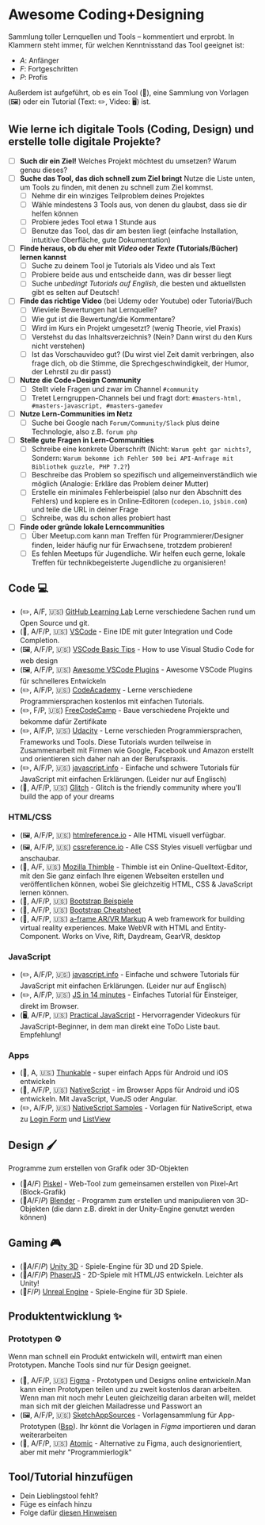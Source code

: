 # Awesome Coding+Designing
Sammlung toller Lernquellen und Tools – kommentiert und erprobt.
In Klammern steht immer, für welchen Kenntnisstand das Tool geeignet ist:

- *A*: Anfänger
- *F*: Fortgeschritten
- *P*: Profis

Außerdem ist aufgeführt, ob es ein Tool (🔨), eine Sammlung von Vorlagen (🖼) oder ein Tutorial (Text: ✏️, Video: 🖥) ist.

## Wie lerne ich digitale Tools (Coding, Design) und erstelle tolle digitale Projekte?

- [ ] **Such dir ein Ziel!** Welches Projekt möchtest du umsetzen? Warum genau dieses?
- [ ] **Suche das Tool, das dich schnell zum Ziel bringt** Nutze die Liste unten, um Tools zu finden, mit denen zu schnell zum Ziel kommst. 
	- [ ] Nehme dir ein winziges Teilproblem deines Projektes 
	- [ ] Wähle mindestens 3 Tools aus, von denen du glaubst, dass sie dir helfen können
	- [ ] Probiere jedes Tool etwa 1 Stunde aus
	- [ ] Benutze das Tool, das dir am besten liegt (einfache Installation, intutitive Oberfläche, gute Dokumentation) 
- [ ] **Finde heraus, ob du eher mit *Video* oder *Texte* (Tutorials/Bücher) lernen kannst**
	- [ ] Suche zu deinem Tool je Tutorials als Video und als Text
	- [ ] Probiere beide aus und entscheide dann, was dir besser liegt
	- [ ] Suche _unbedingt Tutorials auf English_, die besten und aktuellsten gibt es selten auf Deutsch!
- [ ]  **Finde das richtige Video** (bei Udemy oder Youtube) oder Tutorial/Buch
    - [ ] Wieviele Bewertungen hat Lernquelle?
    - [ ] Wie gut ist die Bewertung/die Kommentare?
    - [ ] Wird im Kurs ein Projekt umgesetzt? (wenig Theorie, viel Praxis)
    - [ ] Verstehst du das Inhaltsverzeichnis? (Nein? Dann wirst du den Kurs nicht verstehen)
    - [ ] Ist das Vorschauvideo gut? (Du wirst viel Zeit damit verbringen, also frage dich, ob die Stimme, die Sprechgeschwindigkeit, der Humor, der Lehrstil zu dir passt)
- [ ] **Nutze die Code+Design Community**
    - [ ] Stellt viele Fragen und zwar im Channel `#community`
    - [ ] Tretet Lerngruppen-Channels bei und fragt dort: `#masters-html, #masters-javascript, #masters-gamedev`
- [ ] **Nutze Lern-Communities im Netz**
    - [ ] Suche bei Google nach `Forum/Community/Slack` plus deine Technologie, also z.B. `forum php`
- [ ] **Stelle gute Fragen in Lern-Communities** 
    - [ ] Schreibe eine konkrete Überschrift (Nicht: `Warum geht gar nichts?`, Sondern: `Warum bekomme ich Fehler 500 bei API-Anfrage mit Bibliothek guzzle, PHP 7.2?`)
    - [ ] Beschreibe das Problem so spezifisch und allgemeinverständlich wie möglich (Analogie: Erkläre das Problem deiner Mutter)
    - [ ] Erstelle ein minimales Fehlerbeispiel (also nur den Abschnitt des Fehlers) und kopiere es in Online-Editoren (`codepen.io`, `jsbin.com`) und teile die URL in deiner Frage
    - [ ] Schreibe, was du schon alles probiert hast
- [ ]  **Finde oder gründe lokale Lerncommunities**
    - [ ] Über Meetup.com kann man Treffen für Programmierer/Designer finden, leider häufig nur für Erwachsene, trotzdem probieren!
    - [ ] Es fehlen Meetups für Jugendliche. Wir helfen euch gerne, lokale Treffen für technikbegeisterte Jugendliche zu organisieren!

## Code 💻

- (✏️, A/F, :us:) [GitHub Learning Lab](https://lab.github.com/courses) Lerne verschiedene Sachen rund um Open Source und git.
- (🔨, A/F/P, :us:) [VSCode](https://code.visualstudio.com/) - Eine IDE mit guter Integration und Code Completion.
- (🖼, A/F/P, :us:) [VSCode Basic Tips](https://medium.com/@martin_betz/how-to-use-visual-studio-code-for-web-design-f2a2450f54d9) - How to use Visual Studio Code for web design
- (🖼, A/F/P, :us:) [Awesome VSCode Plugins](https://codeburst.io/top-javascript-vscode-extensions-for-faster-development-c687c39596f5) - Awesome VSCode Plugins für schnelleres Entwickeln
- (✏️, A/F/P, :us:) [CodeAcademy](https://www.codecademy.com/) - Lerne verschiedene Programmiersprachen kostenlos mit einfachen Tutorials.
- (✏️, F/P, :us:) [FreeCodeCamp](https://www.freecodecamp.org/) - Baue verschiedene Projekte und bekomme dafür Zertifikate
- (✏️, A/F/P, :us:) [Udacity](https://de.udacity.com/course/all) - Lerne verschieden Programmiersprachen, Frameworks und Tools. Diese Tutorials wurden teilweise in Zusammenarbeit mit Firmen wie Google, Facebook und Amazon erstellt und orientieren sich daher nah an der Berufspraxis.
- (✏️, A/F/P, :us:) [javascript.info](https://javascript.info/) - Einfache und schwere Tutorials für JavaScript mit einfachen Erklärungen. (Leider nur auf Englisch)
- (🔨, A/F/P, :us:) [Glitch](https://glitch.com/) - Glitch is the friendly community where you'll build the app of your dreams

### HTML/CSS

- (🖼, A/F/P, :us:) [htmlreference.io](https://htmlreference.io/) - Alle HTML visuell verfügbar.
- (🖼, A/F/P, :us:) [cssreference.io](https://cssreference.io/) - Alle CSS Styles visuell verfügbar und anschaubar.
- (🔨, A/F, :us:) [Mozilla Thimble](https://thimble.mozilla.org/) - Thimble ist ein Online-Quelltext-Editor, mit den Sie ganz einfach Ihre eigenen Webseiten erstellen und veröffentlichen können, wobei Sie gleichzeitig HTML, CSS & JavaScript lernen können.
- (🔨, A/F/P, :us:) [Bootstrap Beispiele](https://getbootstrap.com/docs/4.1/examples/)
- (🔨, A/F/P, :us:) [Bootstrap Cheatsheet](https://hackerthemes.com/bootstrap-cheatsheet/)
- (🔨, A/F/P, :us:) [a-frame AR/VR Markup](https://aframe.io/)  A web framework for building virtual reality experiences. Make WebVR with HTML and Entity-Component. Works on Vive, Rift, Daydream, GearVR, desktop


### JavaScript

- (✏️, A/F/P, :us:) [javascript.info](https://javascript.info/) - Einfache und schwere Tutorials für JavaScript mit einfachen Erklärungen. (Leider nur auf Englisch)
- (✏️, A/F/P, :us:) [JS in 14 minutes](https://jgthms.com/javascript-in-14-minutes/) - Einfaches Tutorial für Einsteiger, direkt im Browser.
- (🖥, A/F/P, :us:) [Practical JavaScript](https://watchandcode.com/p/practical-javascript) - Hervorragender Videokurs für JavaScript-Beginner, in dem man direkt eine ToDo Liste baut. Empfehlung!


### Apps

- (🔨, A, :us:) [Thunkable](https://thunkable.com/#/) - super einfach Apps für Android und iOS entwickeln
- (🔨, A/F/P, :us:) [NativeScript](https://play.nativescript.org/) - im Browser Apps für Android und iOS entwickeln. Mit JavaScript, VueJS oder Angular.
- (✏️, A/F/P, :us:) [NativeScript Samples](https://market.nativescript.org/?tab=samples&framework=angular&category=all_samples) - Vorlagen für NativeScript, etwa zu [Login Form](https://play.nativescript.org/?template=play-ng&id=Hqp5UQ&v=320) und [ListView](https://play.nativescript.org/?template=play-ng&id=TIzFdC&v=4) 

## Design 🖌

Programme zum erstellen von Grafik oder 3D-Objekten

- (🔨*A*/*F*) [Piskel](https://www.piskelapp.com/) - Web-Tool zum gemeinsamen erstellen von Pixel-Art (Block-Grafik)
- (🔨*A*/*F*/*P*) [Blender](https://www.blender.org/) - Programm zum erstellen und manipulieren von 3D-Objekten (die dann z.B. direkt in der Unity-Engine genutzt werden können)

## Gaming 🎮

- (🔨*A*/*F*/*P*) [Unity 3D](https://unity3d.com/) - Spiele-Engine für 3D und 2D Spiele.
- (🔨*A*/*F*/*P*) [PhaserJS](https://phaser.io/) - 2D-Spiele mit HTML/JS entwickeln. Leichter als Unity!
- (🔨*F*/*P*) [Unreal Engine](https://www.unrealengine.com/) - Spiele-Engine für 3D Spiele.

## Produktentwicklung ✨

### Prototypen ⚙

Wenn man schnell ein Produkt entwickeln will, entwirft man einen Prototypen. Manche Tools sind nur für Design geeignet.

-  (🔨, A/F/P, :us:) [Figma](https://www.figma.com/) - Prototypen und Designs online entwickeln.Man kann einen Prototypen teilen und zu zweit kostenlos daran arbeiten. Wenn man mit noch mehr Leuten gleichzeitig daran arbeiten will, meldet man sich mit der gleichen Mailadresse und Passwort an
- (🖼, A/F/P, :us:) [SketchAppSources](https://www.sketchappsources.com/) - Vorlagensammlung für App-Prototypen ([Bsp](https://www.sketchappsources.com/free-source/3320-material-design-widgets-ui-kit-sketch-freebie-resource.html)). Ihr könnt die Vorlagen in *Figma* importieren und daran weiterarbeiten 
- (🔨, A/F/P, :us:) [Atomic](https://atomic.io/) - Alternative zu Figma, auch designorientiert, aber mit mehr "Programmierlogik" 


## Tool/Tutorial hinzufügen

- Dein Lieblingstool fehlt?
- Füge es einfach hinzu
- Folge dafür [diesen Hinweisen](/CONTRIBUTING.md)
